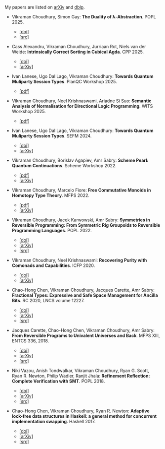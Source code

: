 My papers are listed on
[arXiv](https://arxiv.org/a/choudhury_v_1.html) and
[dblp](https://dblp.org/pers/hd/c/Choudhury:Vikraman).

- Vikraman Choudhury, Simon Gay:
  **The Duality of λ-Abstraction**.
  POPL 2025.
  - [[doi]](https://doi.org/10.1145/3704848)
  - [[src]](https://github.com/vikraman/popl25-duality-artifact)

- Cass Alexandru, Vikraman Choudhury, Jurriaan Rot, Niels van der Weide:
  **Intrinsically Correct Sorting in Cubical Agda**.
  CPP 2025.
  - [[doi]](https://doi.org/10.1145/3703595.3705873)
  - [[arXiv]](https://arxiv.org/abs/2412.08362)

- Ivan Lanese, Ugo Dal Lago, Vikraman Choudhury:
  **Towards Quantum Muliparty Session Types**.
  PlanQC Workshop 2025.
  - [[pdf]](/files/planqc25-qmpst.pdf)

- Vikraman Choudhury, Neel Krishnaswami, Ariadne Si Suo:
  **Semantic Analysis of Normalisation for Directional Logic Programming**.
  WITS Workshop 2025.
  - [[pdf]](/files/wits25-norm.pdf)

- Ivan Lanese, Ugo Dal Lago, Vikraman Choudhury:
  **Towards Quantum Muliparty Session Types**.
  SEFM 2024.
  - [[doi]](https://doi.org/10.1007/978-3-031-77382-2_22)
  - [[arXiv]](https://arxiv.org/abs/2409.11133)

- Vikraman Choudhury, Borislav Agapiev, Amr Sabry:
  **Scheme Pearl: Quantum Continuations**.
  Scheme Workshop 2022.
  - [[pdf]](/files/qcont22.pdf)
  - [[arXiv]](https://arxiv.org/abs/2409.11106)

- Vikraman Choudhury, Marcelo Fiore:
  **Free Commutative Monoids in Homotopy Type Theory**.
  MFPS 2022.
  - [[pdf]](/files/cmon22.pdf)
  - [[arXiv]](https://arxiv.org/abs/2110.05412)

- Vikraman Choudhury, Jacek Karwowski, Amr Sabry:
  **Symmetries in Reversible Programming: From Symmetric Rig Groupoids to Reversible Programming Languages**.
  POPL 2022.
  - [[doi]](https://dl.acm.org/doi/10.1145/3498667)
  - [[arXiv]](https://arxiv.org/abs/2110.05404)
  - [[src]](https://github.com/vikraman/popl22-symmetries-artifact)

- Vikraman Choudhury, Neel Krishnaswami:
  **Recovering Purity with Comonads and Capabilities**.
  ICFP 2020.
  - [[doi]](https://dl.acm.org/doi/abs/10.1145/3408993)
  - [[arXiv]](https://arxiv.org/abs/1907.07283)

- Chao-Hong Chen, Vikraman Choudhury, Jacques Carette, Amr Sabry:
  **Fractional Types: Expressive and Safe Space Management for Ancilla Bits**.
  RC 2020, LNCS volume 12227.
  - [[doi]](https://doi.org/10.1007/978-3-030-52482-1_10)
  - [[arXiv]](https://arxiv.org/abs/2002.07020)
  - [[src]](https://github.com/DreamLinuxer/FracAncilla)

- Jacques Carette, Chao-Hong Chen, Vikraman Choudhury, Amr Sabry:
  **From Reversible Programs to Univalent Universes and Back**.
  MFPS XIII, ENTCS 336, 2018.
  - [[doi]](https://doi.org/10.1016/j.entcs.2018.03.013)
  - [[arXiv]](https://arxiv.org/abs/1708.02710)
  - [[src]](https://github.com/vikraman/2DTypes/tree/master/Pi2)

- Niki Vazou, Anish Tondwalkar, Vikraman Choudhury, Ryan G. Scott, Ryan R. Newton, Philip Wadler, Ranjit Jhala:
  **Refinement Reflection: Complete Verification with SMT**.
  POPL 2018.
  - [[doi]](https://doi.org/10.1145/3158141)
  - [[arXiv]](https://arxiv.org/abs/1711.03842)
  - [[src]](https://github.com/ucsd-progsys/liquidhaskell)

- Chao-Hong Chen, Vikraman Choudhury, Ryan R. Newton:
  **Adaptive lock-free data structures in Haskell: a general method for concurrent implementation swapping**.
  Haskell 2017.
  - [[doi]](https://doi.org/10.1145/3122955.3122973)
  - [[arXiv]](https://arxiv.org/abs/1708.02318)
  - [[src]](https://github.com/iu-parfunc/adaptive-data)
